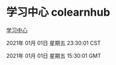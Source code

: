 # 学习中心 colearnhub
[学习中心](http://58.48.55.28:56308/colearnhub/)

2021年 01月 01日 星期五 23:30:01 CST

2021年 01月 01日 星期五 15:30:01 GMT
